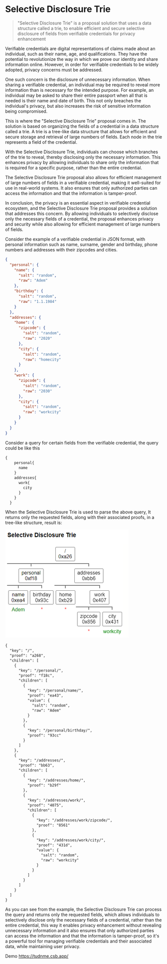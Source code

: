 # Selective Disclosure Trie

> "Selective Disclosure Trie" is a proposal solution that uses a data structure called a trie, to enable efficient and secure selective disclosure of fields from verifiable credentials for privacy enhancement 

Verifiable credentials are digital representations of claims made about an individual, such as their name, age, and qualifications. They have the potential to revolutionize the way in which we prove our identity and share information online. However, in order for verifiable credentials to be widely adopted, privacy concerns must be addressed.

One such concern is the disclosure of unnecessary information. When sharing a verifiable credential, an individual may be required to reveal more information than is necessary for the intended purpose. For example, an individual may be asked to share their entire passport when all that is needed is their name and date of birth. This not only breaches the individual's privacy, but also increases the risk of sensitive information being compromised.

This is where the "Selective Disclosure Trie" proposal comes in. The solution is based on organizing the fields of a credential in a data structure called a trie. A trie is a tree-like data structure that allows for efficient and secure storage and retrieval of large numbers of fields. Each node in the trie represents a field of the credential.

With the Selective Disclosure Trie, individuals can choose which branches of the trie to reveal, thereby disclosing only the necessary information. This enhances privacy by allowing individuals to share only the information that is required for a specific purpose, rather than the entire credential.

The Selective Disclosure Trie proposal also allows for efficient management of large numbers of fields in a verifiable credential, making it well-suited for use in real-world systems. It also ensures that only authorized parties can access the information and that the information is tamper-proof.

In conclusion, the privacy is an essential aspect in verifiable credential ecosystem, and the Selective Disclosure Trie proposal provides a solution that addresses this concern. By allowing individuals to selectively disclose only the necessary fields of a credential, the proposal enhances privacy and security while also allowing for efficient management of large numbers of fields.

Consider the example of a verifiable credential in JSON format, with personal information such as name, surname, gender and birthday, phone numbers and addresses with their zipcodes and cities.

```json
{
  "personal": {
    "name": {
      "salt": "random",
      "raw": "Adem"
    },
    "birthday": {
      "salt": "random",
      "raw": "1.1.1984"
    }
  },
  "addresses": {
    "home": {
      "zipcode": {
        "salt": "random",
        "raw": "2020"
      },
      "city": {
        "salt": "random",
        "raw": "homecity"
      }
    },
    "work": {
      "zipcode": {
        "salt": "random",
        "raw": "2030"
      },
      "city": {
        "salt": "random",
        "raw": "workcity"
      }
    }
  }
}
```

Consider a query for certain fields from the verifiable credential, the query could be like this

```
{
    personal{
      name
    }
    addresses{
      work{
        city
      }
    }
  }
  ```
  
When the Selective Disclosure Trie is used to parse the above query, It returns only the requested fields, along with their associated proofs, in a tree-like structure, result is:

![image](./sdt.png)


```
{
  "key": "/",
  "proof": "a268",
  "children": [
    {
      "key": "/personal/",
      "proof": "f18c",
      "children": [
        {
          "key": "/personal/name/",
          "proof": "ea43",
          "value": {
            "salt": "random",
            "raw": "Adem"
          }
        },
        {
          "key": "/personal/birthday/",
          "proof": "93cc"
        }
      ]
    },
    {
      "key": "/addresses/",
      "proof": "bb63",
      "children": [
        {
          "key": "/addresses/home/",
          "proof": "b29f"
        },
        {
          "key": "/addresses/work/",
          "proof": "4075",
          "children": [
            {
              "key": "/addresses/work/zipcode/",
              "proof": "8561"
            },
            {
              "key": "/addresses/work/city/",
              "proof": "431d",
              "value": {
                "salt": "random",
                "raw": "workcity"
              }
            }
          ]
        }
      ]
    }
  ]
}
```

As you can see from the example, the Selective Disclosure Trie can process the query and returns only the requested fields, which allows individuals to selectively disclose only the necessary fields of a credential, rather than the entire credential, this way it enables privacy enhancement without revealing unnecessary information and it also ensures that only authorized parties can access the information and that the information is tamper-proof, so it's a powerful tool for managing verifiable credentials and their associated data, while maintaining user privacy.

Demo https://tudnme.csb.app/
